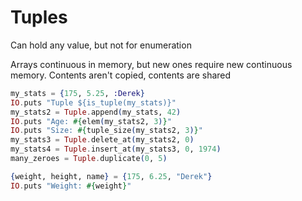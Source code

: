 # Tuples

Can hold any value, but not for enumeration

Arrays continuous in memory, but new ones require new continuous memory. Contents aren't copied, contents are shared

```elixir
my_stats = {175, 5.25, :Derek}
IO.puts "Tuple ${is_tuple(my_stats)}"
my_stats2 = Tuple.append(my_stats, 42)
IO.puts "Age: #{elem(my_stats2, 3)}"
IO.puts "Size: #{tuple_size(my_stats2, 3)}"
my_stats3 = Tuple.delete_at(my_stats2, 0)
my_stats4 = Tuple.insert_at(my_stats3, 0, 1974)
many_zeroes = Tuple.duplicate(0, 5)

{weight, height, name} = {175, 6.25, "Derek"}
IO.puts "Weight: #{weight}"
```

#### 